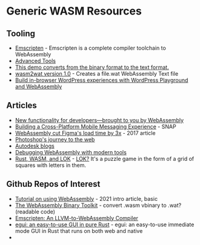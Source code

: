 # Generic WASM Resources

## Tooling
- [Emscripten](https://emscripten.org/) - Emscripten is a complete compiler toolchain to WebAssembly
- [Advanced Tools](https://webassembly.org/getting-started/advanced-tools/)
- [This demo converts from the binary format to the text format.](https://webassembly.github.io/wabt/demo/wasm2wat/)
- [wasm2wat version 1.0](https://wasmbook.com/wasm2wat.html) - Creates a file.wat WebAssembly Text file
- [Build in-browser WordPress experiences with WordPress Playground and WebAssembly](https://web.dev/articles/wordpress-playground)


## Articles
- [New functionality for developers—brought to you by WebAssembly](https://web.dev/articles/wasm-libraries)
- [Building a Cross-Platform Mobile Messaging Experience](https://eng.snap.com/cross_platform_messaging_experience) - SNAP 
- [WebAssembly cut Figma's load time by 3x](https://www.figma.com/blog/webassembly-cut-figmas-load-time-by-3x/) - 2017 article
- [Photoshop's journey to the web](https://web.dev/articles/ps-on-the-web)
- [Autodesk blogs](https://www.autodesk.com/blogs/)
- [Debugging WebAssembly with modern tools](https://developer.chrome.com/blog/wasm-debugging-2020/)
- [Rust, WASM, and LOK](https://dev.to/knutaf/rust-wasm-and-lok-1dfi) -  [LOK?](https://letibus.itch.io/lok) It's a puzzle game in the form of a grid of squares with letters in them.


## Github Repos of Interest
- [Tutorial on using WebAssembly](https://github.com/michaelg29/webassembly-tutorial) - 2021 intro article, basic
- [The WebAssembly Binary Toolkit](https://github.com/WebAssembly/wabt) - convert .wasm vbinary to .wat? (readable code)
- [Emscripten: An LLVM-to-WebAssembly Compiler](https://github.com/emscripten-core/emscripten)
- [egui: an easy-to-use GUI in pure Rust](https://github.com/emilk/egui) - egui: an easy-to-use immediate mode GUI in Rust that runs on both web and native
- 
